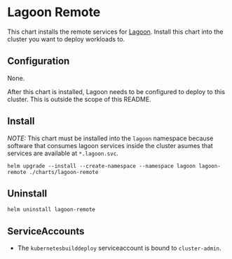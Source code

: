 # Lagoon Remote

This chart installs the remote services for [Lagoon](https://github.com/amazeeio/lagoon/).
Install this chart into the cluster you want to deploy workloads to.

## Configuration

None.

After this chart is installed, Lagoon needs to be configured to deploy to this cluster.
This is outside the scope of this README.

## Install

*NOTE:* This chart must be installed into the `lagoon` namespace because software that consumes lagoon services inside the cluster asumes that services are available at `*.lagoon.svc`.

```
helm upgrade --install --create-namespace --namespace lagoon lagoon-remote ./charts/lagoon-remote
```

## Uninstall

```
helm uninstall lagoon-remote
```

## ServiceAccounts

* The `kubernetesbuilddeploy` serviceaccount is bound to `cluster-admin`.
